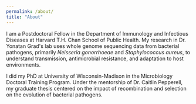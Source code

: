 ```yaml
---
permalink: /about/
title: "About"
---
```


I am a Postdoctoral Fellow in the Department of Immunology and Infectious Diseases at Harvard T.H. Chan School of Public Health. My research in Dr. Yonatan Grad's lab uses whole genome sequencing data from bacterial pathogens, primarily *Neisseria gonorrhoeae* and *Staphylococcus aureus*, to understand transmission, antimicrobial resistance, and adaptation to host environments. 

I did my PhD at University of Wisconsin-Madison in the Microbiology Doctoral Training Program. Under the mentorship of Dr. Caitlin Pepperell, my graduate thesis centered on the impact of recombination and selection on the evolution of bacterial pathogens.
